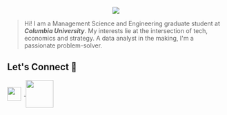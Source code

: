 

<p align="center"><img src = "https://github.com/krithikahj/krithikahj/blob/333e946fd06ed4a8ed69c57dd8c92bb51d76c596/KRITHIKA%20H%20JAYAKUMAR.gif" align = 'center'></p>

> Hi! I am a Management Science and Engineering graduate student at **_Columbia University_**. My interests lie at the intersection of tech, economics and strategy. A data analyst in the making, I'm a passionate problem-solver.


## Let's Connect 💬
<a href = 'https://www.linkedin.com/in/krithika-hj'> <img width = '32px' align= 'center' src="https://cdn.icon-icons.com/icons2/2428/PNG/512/linkedin_black_logo_icon_147114.png"/></a>&ensp;<a href = 'https://krithikahj.medium.com/'> <img width = '64px' align= 'center' src="https://miro.medium.com/max/8978/1*s986xIGqhfsN8U--09_AdA.png"/></a> 
